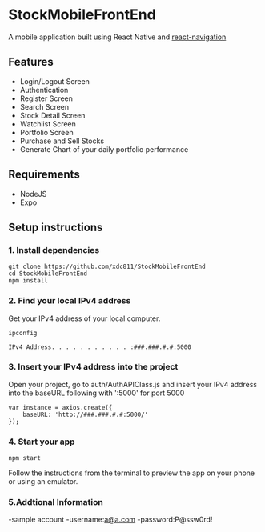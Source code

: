 # StockMobileFrontEnd

A mobile application built using React Native and [react-navigation](https://github.com/react-navigation/react-navigation)

## Features

- Login/Logout Screen
- Authentication 
- Register Screen
- Search Screen
- Stock Detail Screen
- Watchlist Screen
- Portfolio Screen
- Purchase and Sell Stocks
- Generate Chart of your daily portfolio performance

## Requirements

- NodeJS
- Expo

## Setup instructions

### 1. Install dependencies

```
git clone https://github.com/xdc811/StockMobileFrontEnd
cd StockMobileFrontEnd
npm install
```

### 2. Find your local IPv4 address

Get your IPv4 address of your local computer.

```
ipconfig
```
```
IPv4 Address. . . . . . . . . . . :###.###.#.#:5000
```
### 3. Insert your IPv4 address into the project

Open your project, go to auth/AuthAPIClass.js and insert your IPv4 address into the baseURL following with ':5000' for port 5000

```
var instance = axios.create({
    baseURL: 'http://###.###.#.#:5000/'
});
```

### 4. Start your app

```
npm start
```

Follow the instructions from the terminal to preview the app on your phone or using an emulator.

### 5.Addtional Information

-sample account
-username:a@a.com
-password:P@ssw0rd!
